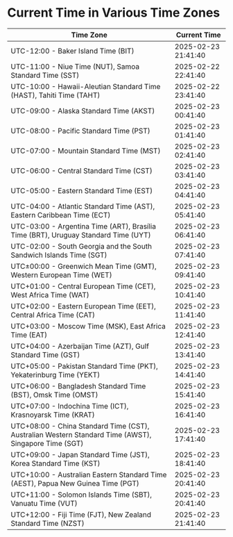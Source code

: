 # Current Time in Various Time Zones

| Time Zone | Current Time |
|-----------|--------------|
| UTC-12:00 - Baker Island Time (BIT) | 2025-02-23 21:41:40 |
| UTC-11:00 - Niue Time (NUT), Samoa Standard Time (SST) | 2025-02-22 22:41:40 |
| UTC-10:00 - Hawaii-Aleutian Standard Time (HAST), Tahiti Time (TAHT) | 2025-02-22 23:41:40 |
| UTC-09:00 - Alaska Standard Time (AKST) | 2025-02-23 00:41:40 |
| UTC-08:00 - Pacific Standard Time (PST) | 2025-02-23 01:41:40 |
| UTC-07:00 - Mountain Standard Time (MST) | 2025-02-23 02:41:40 |
| UTC-06:00 - Central Standard Time (CST) | 2025-02-23 03:41:40 |
| UTC-05:00 - Eastern Standard Time (EST) | 2025-02-23 04:41:40 |
| UTC-04:00 - Atlantic Standard Time (AST), Eastern Caribbean Time (ECT) | 2025-02-23 05:41:40 |
| UTC-03:00 - Argentina Time (ART), Brasília Time (BRT), Uruguay Standard Time (UYT) | 2025-02-23 06:41:40 |
| UTC-02:00 - South Georgia and the South Sandwich Islands Time (SGT) | 2025-02-23 07:41:40 |
| UTC±00:00 - Greenwich Mean Time (GMT), Western European Time (WET) | 2025-02-23 09:41:40 |
| UTC+01:00 - Central European Time (CET), West Africa Time (WAT) | 2025-02-23 10:41:40 |
| UTC+02:00 - Eastern European Time (EET), Central Africa Time (CAT) | 2025-02-23 11:41:40 |
| UTC+03:00 - Moscow Time (MSK), East Africa Time (EAT) | 2025-02-23 12:41:40 |
| UTC+04:00 - Azerbaijan Time (AZT), Gulf Standard Time (GST) | 2025-02-23 13:41:40 |
| UTC+05:00 - Pakistan Standard Time (PKT), Yekaterinburg Time (YEKT) | 2025-02-23 14:41:40 |
| UTC+06:00 - Bangladesh Standard Time (BST), Omsk Time (OMST) | 2025-02-23 15:41:40 |
| UTC+07:00 - Indochina Time (ICT), Krasnoyarsk Time (KRAT) | 2025-02-23 16:41:40 |
| UTC+08:00 - China Standard Time (CST), Australian Western Standard Time (AWST), Singapore Time (SGT) | 2025-02-23 17:41:40 |
| UTC+09:00 - Japan Standard Time (JST), Korea Standard Time (KST) | 2025-02-23 18:41:40 |
| UTC+10:00 - Australian Eastern Standard Time (AEST), Papua New Guinea Time (PGT) | 2025-02-23 20:41:40 |
| UTC+11:00 - Solomon Islands Time (SBT), Vanuatu Time (VUT) | 2025-02-23 20:41:40 |
| UTC+12:00 - Fiji Time (FJT), New Zealand Standard Time (NZST) | 2025-02-23 21:41:40 |
